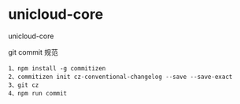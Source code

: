 # unicloud-core
unicloud-core

git commit 规范

```
1、npm install -g commitizen
2、commitizen init cz-conventional-changelog --save --save-exact
3、git cz
4、npm run commit
```